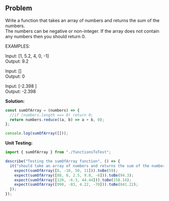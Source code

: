 ## Problem

Write a function that takes an array of numbers and returns the sum of the numbers.  <br/>
The numbers can be negative or non-integer. If the array does not contain any numbers then you should return 0. <br/>

EXAMPLES: <br/>

Input: [1, 5.2, 4, 0, -1] <br/>
Output: 9.2 <br/>

Input: []<br/>
Output: 0 <br/>

Input: [-2.398 ]<br/>
Output: -2.398 <br/>

**Solution:**

```javascript
const sumOfArray = (numbers) => {
  //if (numbers.length === 0) return 0;
  return numbers.reduce((a, b) => a + b, 0);
};

console.log(sumOfArray([]));
```

**Unit Testing:**

```javascript
import { sumOfArray } from "./functionsToTest";

describe("Testing the sumOfArray function", () => {
  it("should take an array of numbers and returns the sum of the numbers", () => {
    expect(sumOfArray([8, -10, 50, 11])).toBe(59);
    expect(sumOfArray([88, 0, 2.5, 9.8, -6])).toBe(94.3);
    expect(sumOfArray([120, -6.3, 44.44])).toBe(158.14);
    expect(sumOfArray([990, -83, 4.22, -70])).toBe(841.22);
  });
});
```

